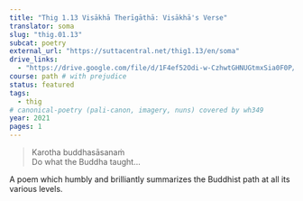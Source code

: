 ```yaml
---
title: "Thig 1.13 Visākhā Therīgāthā: Visākhā's Verse"
translator: soma
slug: "thig.01.13"
subcat: poetry
external_url: "https://suttacentral.net/thig1.13/en/soma"
drive_links:
  - "https://drive.google.com/file/d/1F4ef52Odi-w-CzhwtGHNUGtmxSia0F0P/view?usp=drivesdk"
course: path # with prejudice
status: featured
tags:
  - thig
# canonical-poetry (pali-canon, imagery, nuns) covered by wh349
year: 2021
pages: 1
---
```


> Karotha buddhasāsanaṁ  
Do what the Buddha taught...

A poem which humbly and brilliantly summarizes the Buddhist path at all its various levels.
